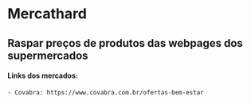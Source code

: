 # Mercathard
## Raspar preços de produtos das webpages dos supermercados


#### Links dos mercados:
    - Covabra: https://www.covabra.com.br/ofertas-bem-estar
    
